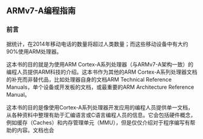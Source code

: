 
## ARMv7-A编程指南 ##

### 前言 ###

据统计，在2014年移动电话的数量将超过人类数量；而这些移动设备中有大约90%使用ARM处理器。

这本书的目的就是为使用ARM Cortex-A系列处理器（与ARMv7-A架构一致）的编程人员提供ARM科技的介绍。这本书作为其他的ARM Cortex-A系列处理器文档的补充而非替代品，比如处理器自身的文档ARM Technical Reference Manuals，单个设备或开发板的文档，或最重要的ARM Architecture Reference Manual。

这本书的目的是像使用Cortex-A系列处理器开发应用的编程人员提供单一文档，从各种资料中整理有助于汇编语言或C语言编程人员的信息。它会包括硬件概念，例如缓存（Caches）和内存管理单元（MMU），但是仅仅介绍对于程序编写有帮助的内容。文档也会








